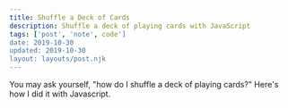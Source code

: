 ```yaml
---
title: Shuffle a Deck of Cards
description: Shuffle a deck of playing cards with JavaScript
tags: ['post', 'note', code']
date: 2019-10-30
updated: 2019-10-30
layout: layouts/post.njk
---
```


You may ask yourself, "how do I shuffle a deck of playing cards?" Here's how I did it with Javascript.

<!END clip>
